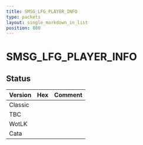 ```yaml
---
title: SMSG_LFG_PLAYER_INFO
type: packets
layout: single_markdown_in_list
position: 880
---
```


# SMSG_LFG_PLAYER_INFO

## Status

Version | Hex | Comment
---------- | ---------- | ---------- 
Classic |  |  
TBC |  |  
WotLK |  |  
Cata |  |  
